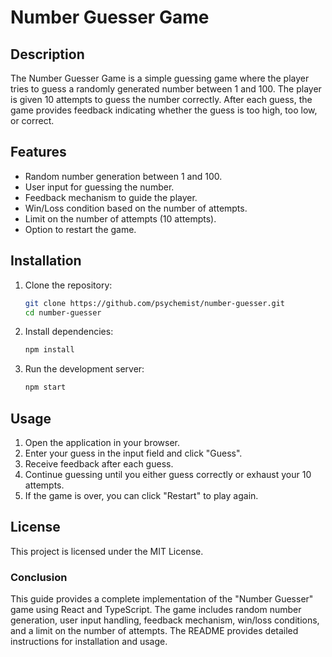# Number Guesser Game

## Description

The Number Guesser Game is a simple guessing game where the player tries to guess a randomly generated number between 1 and 100. The player is given 10 attempts to guess the number correctly. After each guess, the game provides feedback indicating whether the guess is too high, too low, or correct.

## Features

- Random number generation between 1 and 100.
- User input for guessing the number.
- Feedback mechanism to guide the player.
- Win/Loss condition based on the number of attempts.
- Limit on the number of attempts (10 attempts).
- Option to restart the game.

## Installation

1. Clone the repository:

   ```bash
   git clone https://github.com/psychemist/number-guesser.git
   cd number-guesser
   ```

2. Install dependencies:

   ```bash
   npm install
   ```

3. Run the development server:

   ```bash
   npm start
   ```

## Usage

1. Open the application in your browser.
2. Enter your guess in the input field and click "Guess".
3. Receive feedback after each guess.
4. Continue guessing until you either guess correctly or exhaust your 10 attempts.
5. If the game is over, you can click "Restart" to play again.

## License

This project is licensed under the MIT License.

### Conclusion

This guide provides a complete implementation of the "Number Guesser" game using React and TypeScript. The game includes random number generation, user input handling, feedback mechanism, win/loss conditions, and a limit on the number of attempts. The README provides detailed instructions for installation and usage.
